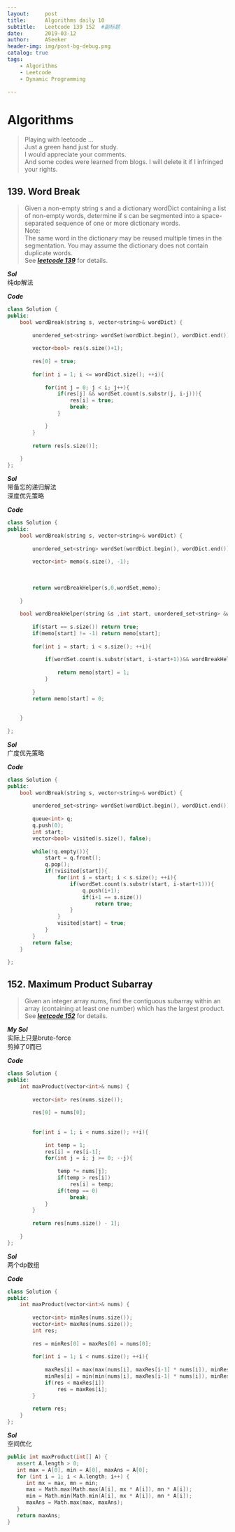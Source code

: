 ```yaml
---
layout:     post
title:      Algorithms daily 10
subtitle:   Leetcode 139 152  #副标题
date:       2019-03-12
author:     ASeeker
header-img: img/post-bg-debug.png
catalog: true
tags:
    - Algorithms
    - Leetcode
    - Dynamic Programming
    
---
```


#  Algorithms

>Playing with leetcode ...  
>Just a green hand just for study.   
I would appreciate your comments.   
And some codes were learned from blogs. I will delete it if I infringed your rights.  


## 139. Word Break
>Given a non-empty string s and a dictionary wordDict containing a list of non-empty words, determine if s can be segmented into a space-separated sequence of one or more dictionary words.  
Note:  
The same word in the dictionary may be reused multiple times in the segmentation.
You may assume the dictionary does not contain duplicate words.  
See [***leetcode 139***][] for details. 

[***leetcode 139***]:https://leetcode.com/problems/word-break/

***Sol***  
纯dp解法

***Code***

```cpp
class Solution {
public:
    bool wordBreak(string s, vector<string>& wordDict) {
        
        unordered_set<string> wordSet(wordDict.begin(), wordDict.end());
        
        vector<bool> res(s.size()+1);    
        
        res[0] = true;
        
        for(int i = 1; i <= wordDict.size(); ++i){
            
            for(int j = 0; j < i; j++){
                if(res[j] && wordSet.count(s.substr(j, i-j))){
                    res[i] = true;
                    break;
                }

            } 
        }
            
        return res[s.size()];
        
    }
};
```
***Sol***  
带备忘的递归解法  
深度优先策略

***Code***

```cpp
class Solution {
public:
    bool wordBreak(string s, vector<string>& wordDict) {
        
        unordered_set<string> wordSet(wordDict.begin(), wordDict.end());
        
        vector<int> memo(s.size(), -1);
        
        
        
        return wordBreakHelper(s,0,wordSet,memo);
        
    }
    
    bool wordBreakHelper(string &s ,int start, unordered_set<string> &wordSet, vector<int> &memo){
        
        if(start == s.size()) return true;
        if(memo[start] != -1) return memo[start];
        
        for(int i = start; i < s.size(); ++i){
            
            if(wordSet.count(s.substr(start, i-start+1))&& wordBreakHelper(s,i+1,wordSet,memo) ){
                
                return memo[start] = 1;
            }
            
        }
        return memo[start] = 0;
        
        
    }
    
};          
```

***Sol***   
广度优先策略

***Code***

```cpp
class Solution {
public:
    bool wordBreak(string s, vector<string>& wordDict) {
        
        unordered_set<string> wordSet(wordDict.begin(), wordDict.end());
        
        queue<int> q;
        q.push(0);
        int start;
        vector<bool> visited(s.size(), false);
        
        while(!q.empty()){
            start = q.front();
            q.pop();
            if(!visited[start]){
                for(int i = start; i < s.size(); ++i){
                    if(wordSet.count(s.substr(start, i-start+1))){
                        q.push(i+1);
                        if(i+1 == s.size())
                            return true;
                    }
                }
                visited[start] = true;
            }
        }
        return false; 
    }
    
};
```


## 152. Maximum Product Subarray
>Given an integer array nums, find the contiguous subarray within an array (containing at least one number) which has the largest product.  
See [***leetcode 152***][] for details. 

[***leetcode 152***]:https://leetcode.com/problems/maximum-product-subarray/

***My Sol***  
实际上只是brute-force  
剪掉了0而已

***Code***

```cpp
class Solution {
public:
    int maxProduct(vector<int>& nums) {
        
        vector<int> res(nums.size());
        
        res[0] = nums[0];
        
        
        for(int i = 1; i < nums.size(); ++i){
            
            int temp = 1;
            res[i] = res[i-1];
            for(int j = i; j >= 0; --j){
                
                temp *= nums[j];
                if(temp > res[i])
                    res[i] = temp;
                if(temp == 0)
                    break;
            }
        }
        
        return res[nums.size() - 1];
        
    }
};
```


***Sol***  
两个dp数组

***Code***

```cpp
class Solution {
public:
    int maxProduct(vector<int>& nums) {
        
        vector<int> minRes(nums.size());
        vector<int> maxRes(nums.size());
        int res;
        
        res = minRes[0] = maxRes[0] = nums[0];
        
        for(int i = 1; i < nums.size(); ++i){
                        
            maxRes[i] = max(max(nums[i], maxRes[i-1] * nums[i]), minRes[i-1] * nums[i]);
            minRes[i] = min(min(nums[i], maxRes[i-1] * nums[i]), minRes[i-1] * nums[i]);
            if(res < maxRes[i])
                res = maxRes[i];            
        }
        
        return res;
    }
};
```

***Sol***  
空间优化

```cpp
public int maxProduct(int[] A) {
   assert A.length > 0;
   int max = A[0], min = A[0], maxAns = A[0];
   for (int i = 1; i < A.length; i++) {
      int mx = max, mn = min;
      max = Math.max(Math.max(A[i], mx * A[i]), mn * A[i]);
      min = Math.min(Math.min(A[i], mx * A[i]), mn * A[i]);
      maxAns = Math.max(max, maxAns);
   }
   return maxAns;
}
```